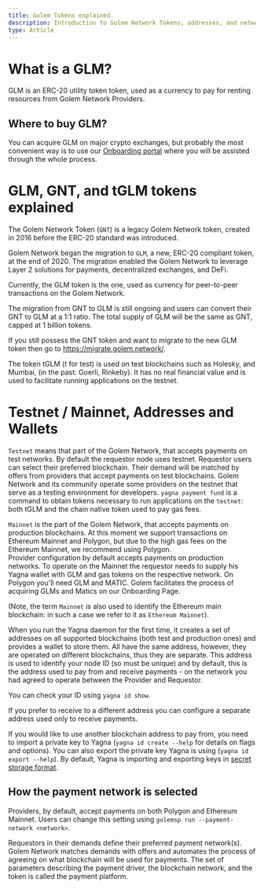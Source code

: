 ```yaml
---
title: Golem Tokens explained.
description: Introduction to Golem Network Tokens, addresses, and networks
type: Article
---
```


# What is a GLM?

GLM is an ERC-20 utility token token, used as a currency to pay for renting resources from Golem Network Providers.

## Where to buy GLM?

You can acquire GLM on major crypto exchanges, but probably the most convenient way is to use our [Onboarding portal](https://glm.golem.network) where you will be assisted through the whole process.

# GLM, GNT, and tGLM tokens explained

The Golem Network Token (`GNT`) is a legacy Golem Network token, created in 2016 before the ERC-20 standard was introduced.

Golem Network began the migration to `GLM`, a new, ERC-20 compliant token, at the end of 2020. The migration enabled the Golem Network to leverage Layer 2 solutions for payments, decentralized exchanges, and DeFi.

Currently, the GLM token is the one, used as currency for peer-to-peer transactions on the Golem Network.

The migration from GNT to GLM is still ongoing and users can convert their GNT to GLM at a 1:1 ratio. The total supply of GLM will be the same as GNT, capped at 1 billion tokens.

If you still possess the GNT token and want to migrate to the new GLM token then go to https://migrate.golem.network/.

The token tGLM (t for test) is used on test blockchains such as Holesky, and Mumbai, (in the past: Goerli, Rinkeby). It has no real financial value and is used to facilitate running applications on the testnet.

# Testnet / Mainnet, Addresses and Wallets

`Testnet` means that part of the Golem Network, that accepts payments on test networks. By default the requestor node uses testnet.
Requestor users can select their preferred blockchain. Their demand will be matched by offers from providers that accept payments on test blockchains. Golem Network and its community operate some providers on the testnet that serve as a testing environment for developers.
`yagna payment fund` is a command to obtain tokens necessary to run applications on the `testnet`: both tGLM and the chain native token used to pay gas fees.

`Mainnet` is the part of the Golem Network, that accepts payments on production blockchains. At this moment we support transactions on Ethereum Mainnet and Polygon, but due to the high gas fees on the Ethereum Mainnet, we recommend using Polygon.  
Provider configuration by default accepts payments on production networks.
To operate on the Mainnet the requestor needs to supply his Yagna wallet with GLM and gas tokens on the respective network. On Polygon you'll need GLM and MATIC.
Golem facilitates the process of acquiring GLMs and Matics on our Onboarding Page.

(Note, the term `Mainnet` is also used to identify the Ethereum main blockchain: in such a case we refer to it as `Ethereum Mainnet`).

When you run the Yagna daemon for the first time, it creates a set of addresses on all supported blockchains (both test and production ones) and provides a wallet to store them.
All have the same address, however, they are operated on different blockchains, thus they are separate.
This address is used to identify your node ID (so must be unique) and by default, this is the address used to pay from and receive payments - on the network you had agreed to operate between the Provider and Requestor.

You can check your ID using `yagna id show`.

If you prefer to receive to a different address you can configure a separate address used only to receive payments.

If you would like to use another blockchain address to pay from, you need to import a private key to Yagna (`yagna id create --help` for details on flags and options).
You can also export the private key Yagna is using (`yagna id export --help`).
By default, Yagna is importing and exporting keys in [secret storage format](https://github.com/ethereum/wiki/wiki/Web3-Secret-Storage-Definition).

## How the payment network is selected

Providers, by default, accept payments on both Polygon and Ethereum Mainnet. Users can change this setting using `golemsp run --payment-network <network>`.

Requestors in their demands define their preferred payment network(s). Golem Network matches demands with offers and automates the process of agreeing on what blockchain will be used for payments. The set of parameters describing the payment driver, the blockchain network, and the token is called the payment platform.
